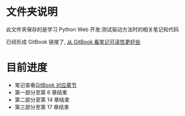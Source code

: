 # 文件夹说明
此文件夹保存的是学习 Python Web 开发:测试驱动方法时的相关笔记和代码

已经形成 GitBook 链接了, [从 GitBook 看笔记可读性更好些](https://l1nwatch.gitbooks.io/pythonweb/content/)

# 目前进度
* 笔记查看[GitBook 对应章节](https://l1nwatch.gitbooks.io/pythonweb/content/)
* 第一部分至第 6 章结束
* 第二部分至第 14 章结束
* 第三部分至第 17 章结束

